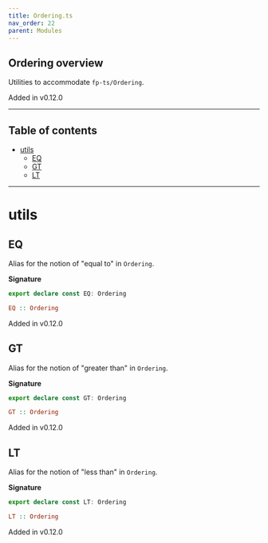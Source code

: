 ```yaml
---
title: Ordering.ts
nav_order: 22
parent: Modules
---
```


## Ordering overview

Utilities to accommodate `fp-ts/Ordering`.

Added in v0.12.0

---

<h2 class="text-delta">Table of contents</h2>

- [utils](#utils)
  - [EQ](#eq)
  - [GT](#gt)
  - [LT](#lt)

---

# utils

## EQ

Alias for the notion of "equal to" in `Ordering`.

**Signature**

```ts
export declare const EQ: Ordering
```

```hs
EQ :: Ordering
```

Added in v0.12.0

## GT

Alias for the notion of "greater than" in `Ordering`.

**Signature**

```ts
export declare const GT: Ordering
```

```hs
GT :: Ordering
```

Added in v0.12.0

## LT

Alias for the notion of "less than" in `Ordering`.

**Signature**

```ts
export declare const LT: Ordering
```

```hs
LT :: Ordering
```

Added in v0.12.0
